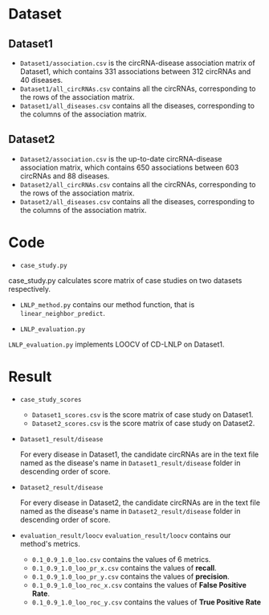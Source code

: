 # Dataset

## Dataset1
- `Dataset1/association.csv` is the circRNA-disease association matrix of Dataset1, which contains 331 associations between 312 circRNAs and 40 diseases.
- `Dataset1/all_circRNAs.csv` contains all the circRNAs, corresponding to the rows of the association matrix.
- `Dataset1/all_diseases.csv` contains all the diseases, corresponding to the columns of the association matrix.

## Dataset2
- `Dataset2/association.csv` is the up-to-date circRNA-disease association matrix, which contains 650 associations between 603 circRNAs and 88 diseases.
- `Dataset2/all_circRNAs.csv` contains all the circRNAs, corresponding to the rows of the association matrix.
- `Dataset2/all_diseases.csv` contains all the diseases, corresponding to the columns of the association matrix.

# Code

- `case_study.py`

case_study.py calculates score matrix of case studies on two datasets respectively.

-  `LNLP_method.py` contains our method function, that is `linear_neighbor_predict`.

- `LNLP_evaluation.py`

`LNLP_evaluation.py` implements LOOCV of CD-LNLP on Dataset1.


# Result

- `case_study_scores`
    - `Dataset1_scores.csv` is the score matrix of case study on Dataset1.
    - `Dataset2_scores.csv` is the score matrix of case study on Dataset2.

- `Dataset1_result/disease`

    For every disease in Dataset1, the candidate circRNAs are in the text file named as the disease's name in `Dataset1_result/disease` folder in descending order of score.

- `Dataset2_result/disease`

    For every disease in Dataset2, the candidate circRNAs are in the text file named as the disease's name in `Dataset2_result/disease` folder in descending order of score.

- `evaluation_result/loocv`
 `evaluation_result/loocv` contains our method's metrics.
    - `0.1_0.9_1.0_loo.csv` contains the values of 6 metrics.
    - `0.1_0.9_1.0_loo_pr_x.csv` contains the values of **recall**.
    - `0.1_0.9_1.0_loo_pr_y.csv` contains the values of **precision**.
    - `0.1_0.9_1.0_loo_roc_x.csv` contains the values of **False Positive Rate**.
    - `0.1_0.9_1.0_loo_roc_y.csv` contains the values of **True Positive Rate**


